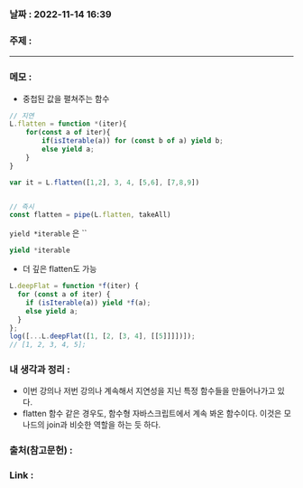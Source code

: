### 날짜 : 2022-11-14 16:39
### 주제 : 

---- 

### 메모 : 
- 중첩된 값을 펼쳐주는 함수
```javascript
// 지연
L.flatten = function *(iter){
	for(const a of iter){
		if(isIterable(a)) for (const b of a) yield b;
		else yield a;
	}
}

var it = L.flatten([1,2], 3, 4, [5,6], [7,8,9])


// 즉시
const flatten = pipe(L.flatten, takeAll)
```

`yield *iterable` 은 ``

```javascript
yield *iterable 
```

- 더 깊은 flatten도 가능 
```javascript
L.deepFlat = function *f(iter) {
  for (const a of iter) {
    if (isIterable(a)) yield *f(a);
    else yield a;
  }
};
log([...L.deepFlat([1, [2, [3, 4], [[5]]]])]);
// [1, 2, 3, 4, 5];
```

### 내 생각과 정리 : 
- 이번 강의나 저번 강의나 계속해서 지연성을 지닌 특정 함수들을 만들어나가고 있다. 
- flatten 함수 같은 경우도, 함수형 자바스크립트에서 계속 봐온 함수이다. 이것은 모나드의 join과 비슷한 역할을 하는 듯 하다. 

### 출처(참고문헌) : 


### Link : 
